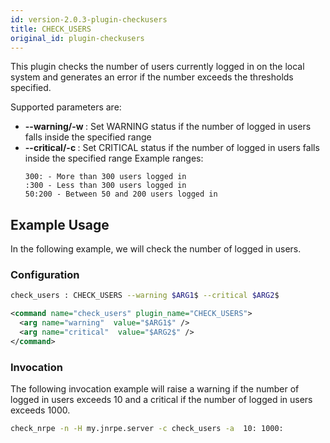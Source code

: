 ```yaml
---
id: version-2.0.3-plugin-checkusers
title: CHECK_USERS
original_id: plugin-checkusers
---
```


This plugin checks the number of users currently logged in on the local system and generates an error if the number exceeds the thresholds specified.

Supported parameters are:

* **--warning/-w <WARNING>**: Set WARNING status if the number of logged in users falls inside the specified range
* **--critical/-c <CRITICAL>**: Set CRITICAL status if the number of logged in users falls inside the specified range
  Example ranges:
  ```text
  300: - More than 300 users logged in
  :300 - Less than 300 users logged in
  50:200 - Between 50 and 200 users logged in
  ```

## Example Usage

In the following example, we will check the number of logged in users.

### Configuration

<!--DOCUSAURUS_CODE_TABS-->
<!-- INI -->
```bash
check_users : CHECK_USERS --warning $ARG1$ --critical $ARG2$
```
<!-- XML -->
```xml
<command name="check_users" plugin_name="CHECK_USERS">
  <arg name="warning"  value="$ARG1$" />
  <arg name="critical"  value="$ARG2$" />
</command>
```
<!--END_DOCUSAURUS_CODE_TABS-->

### Invocation
The following invocation example will raise a warning if the number of logged in users exceeds 10 and a critical if the number of logged in users exceeds 1000.

```bash
check_nrpe -n -H my.jnrpe.server -c check_users -a  10: 1000:
```